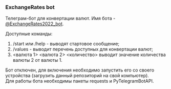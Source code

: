 ### ExchangeRates bot 
Телеграм-бот для конвертации валют. Имя бота - [@ExchangeRates2022_bot](https://t.me/ExchangeRates2022_bot).

Доступные команды:
1. /start или /help - выводят стартовое сообщение;
2. /values - выводит перечень доступных для конвертации валют;
3. <валюта 1> <валюта 2> <количество> выводит значение количества валюты 2 от валюты 1.

Бот отключен, для включения необходимо запустить его со своего устройства (загрузить данный репозиторий на свой компьютер).  
Для работы бота необходимы пакеты requests и PyTelegramBotAPI.
